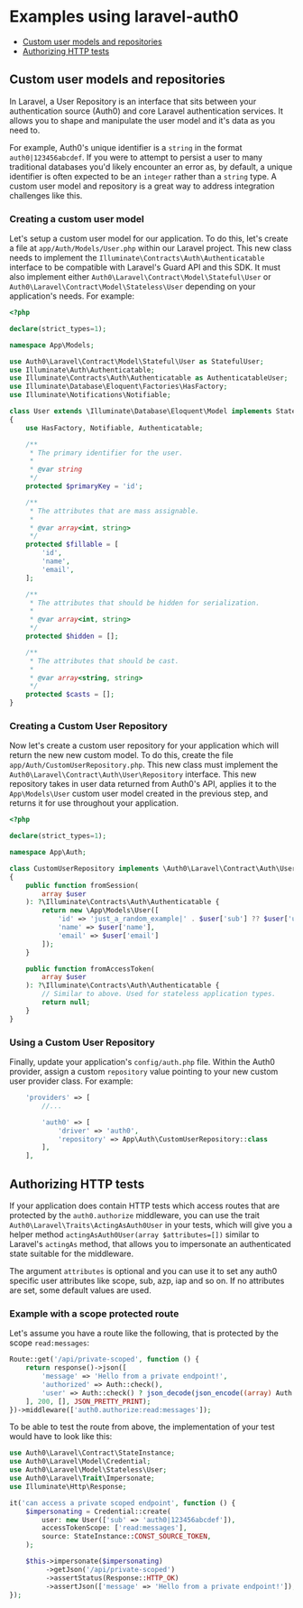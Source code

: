 # Examples using laravel-auth0

-   [Custom user models and repositories](#custom-user-models-and-repositories)
-   [Authorizing HTTP tests](#authorizing-http-tests)

## Custom user models and repositories

In Laravel, a User Repository is an interface that sits between your authentication source (Auth0) and core Laravel authentication services. It allows you to shape and manipulate the user model and it's data as you need to.

For example, Auth0's unique identifier is a `string` in the format `auth0|123456abcdef`. If you were to attempt to persist a user to many traditional databases you'd likely encounter an error as, by default, a unique identifier is often expected to be an `integer` rather than a `string` type. A custom user model and repository is a great way to address integration challenges like this.

### Creating a custom user model

Let's setup a custom user model for our application. To do this, let's create a file at `app/Auth/Models/User.php` within our Laravel project. This new class needs to implement the `Illuminate\Contracts\Auth\Authenticatable` interface to be compatible with Laravel's Guard API and this SDK. It must also implement either `Auth0\Laravel\Contract\Model\Stateful\User` or `Auth0\Laravel\Contract\Model\Stateless\User` depending on your application's needs. For example:

```php
<?php

declare(strict_types=1);

namespace App\Models;

use Auth0\Laravel\Contract\Model\Stateful\User as StatefulUser;
use Illuminate\Auth\Authenticatable;
use Illuminate\Contracts\Auth\Authenticatable as AuthenticatableUser;
use Illuminate\Database\Eloquent\Factories\HasFactory;
use Illuminate\Notifications\Notifiable;

class User extends \Illuminate\Database\Eloquent\Model implements StatefulUser, AuthenticatableUser
{
    use HasFactory, Notifiable, Authenticatable;

    /**
     * The primary identifier for the user.
     *
     * @var string
     */
    protected $primaryKey = 'id';

    /**
     * The attributes that are mass assignable.
     *
     * @var array<int, string>
     */
    protected $fillable = [
        'id',
        'name',
        'email',
    ];

    /**
     * The attributes that should be hidden for serialization.
     *
     * @var array<int, string>
     */
    protected $hidden = [];

    /**
     * The attributes that should be cast.
     *
     * @var array<string, string>
     */
    protected $casts = [];
}
```

### Creating a Custom User Repository

Now let's create a custom user repository for your application which will return the new new custom model. To do this, create the file `app/Auth/CustomUserRepository.php`. This new class must implement the `Auth0\Laravel\Contract\Auth\User\Repository` interface. This new repository takes in user data returned from Auth0's API, applies it to the `App\Models\User` custom user model created in the previous step, and returns it for use throughout your application.

```php
<?php

declare(strict_types=1);

namespace App\Auth;

class CustomUserRepository implements \Auth0\Laravel\Contract\Auth\User\Repository
{
    public function fromSession(
        array $user
    ): ?\Illuminate\Contracts\Auth\Authenticatable {
        return new \App\Models\User([
            'id' => 'just_a_random_example|' . $user['sub'] ?? $user['user_id'] ?? null,
            'name' => $user['name'],
            'email' => $user['email']
        ]);
    }

    public function fromAccessToken(
        array $user
    ): ?\Illuminate\Contracts\Auth\Authenticatable {
        // Similar to above. Used for stateless application types.
        return null;
    }
}
```

### Using a Custom User Repository

Finally, update your application's `config/auth.php` file. Within the Auth0 provider, assign a custom `repository` value pointing to your new custom user provider class. For example:

```php
    'providers' => [
        //...

        'auth0' => [
            'driver' => 'auth0',
            'repository' => App\Auth\CustomUserRepository::class
        ],
    ],
```

## Authorizing HTTP tests

If your application does contain HTTP tests which access routes that are protected by the `auth0.authorize` middleware, you can use the trait `Auth0\Laravel\Traits\ActingAsAuth0User` in your tests, which will give you a helper method `actingAsAuth0User(array $attributes=[])` similar to Laravel's `actingAs` method, that allows you to impersonate an authenticated state suitable for the middleware.

The argument `attributes` is optional and you can use it to set any auth0 specific user attributes like scope, sub, azp, iap and so on. If no attributes are set, some default values are used.

### Example with a scope protected route

Let's assume you have a route like the following, that is protected by the scope `read:messages`:

```php
Route::get('/api/private-scoped', function () {
    return response()->json([
        'message' => 'Hello from a private endpoint!',
        'authorized' => Auth::check(),
        'user' => Auth::check() ? json_decode(json_encode((array) Auth::user(), JSON_THROW_ON_ERROR), true) : null,
    ], 200, [], JSON_PRETTY_PRINT);
})->middleware(['auth0.authorize:read:messages']);
```

To be able to test the route from above, the implementation of your test would have to look like this:

```php
use Auth0\Laravel\Contract\StateInstance;
use Auth0\Laravel\Model\Credential;
use Auth0\Laravel\Model\Stateless\User;
use Auth0\Laravel\Trait\Impersonate;
use Illuminate\Http\Response;

it('can access a private scoped endpoint', function () {
    $impersonating = Credential::create(
        user: new User(['sub' => 'auth0|123456abcdef']),
        accessTokenScope: ['read:messages'],
        source: StateInstance::CONST_SOURCE_TOKEN,
    );

    $this->impersonate($impersonating)
         ->getJson('/api/private-scoped')
         ->assertStatus(Response::HTTP_OK)
         ->assertJson(['message' => 'Hello from a private endpoint!']);
});
```
